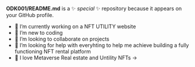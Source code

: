 **ODK001/README.md** is a ✨ _special_ ✨ repository because it appears on your GitHub profile.

- 🔭 I’m currently working on a NFT UTILITY website
- 🌱 I’m new to coding
- 👯 I’m looking to collaborate on projects
- 🤔 I’m looking for help with everyhting to help me achieve building a fully functioning NFT rental platform
- 💬 I love Metaverse Real estate and Untility NFTs ->
